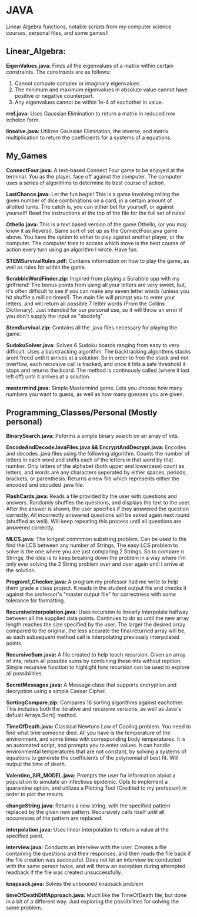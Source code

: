 # JAVA
Linear Algebra functions, notable scripts from my computer science courses, personal files, and some games!!

## Linear_Algebra:
**EigenValues.java:** Finds all the eigenvalues of a matrix within certain constraints. The *constraints* are as follows:
1. Cannot compute complex or imaginary eigenvalues
2. The minimum and maximum eigenvalues in absolute value cannot have positive or negative counterpart.
3. Any eigenvalues cannot be within 1e-4 of eachother in value.

**rref.java:** Uses Gaussian Elimination to return a matrix in reduced row echelon form.

**linsolve.java:** Utilizes Gaussian Elimination, the inverse, and matrix multiplication to return the coefficients for a systems of a equations.

## My_Games
**ConnectFour.java:** A text-based Connect Four game to be enjoyed at the terminal. You as the player, face off against the computer. The computer uses a series of algorithms to determine its best course of action. 

**LastChance.java:** Let the fun begin! This is a game involving rolling the given number of dice combinations on a card, in a certain amount of allotted turns. The catch is, you can either bet for yourself, or against yourself! Read the instructions at the top of the file for the full set of rules!

**Othello.java:** This is a text based version of the game Othello, (or you may know it as Reversi). Same sort of set up as the ConnectFour.java game above. You have the option to either to play against another player, or the computer. The computer tries to access which move is the best course of action every turn using an algorithm I wrote. Have fun.

**STEMSurvivalRules.pdf:** Contains information on how to play the game, as well as rules for within the game. 

**ScrabbleWordFinder.zip:** Inspired from playing a Scrabble app with my girlfriend! The bonus points from using all your letters are very sweet, but, it's often difficult to see if you can make any seven letter words (unless you hit shuffle a million times!). The main file will prompt you to enter your letters, and will return all possible 7 letter words (From the Collins Dictionary). Just intended for our personal use, so it will throw an error if you don't supply the input as "abcdefg". 

**StemSurvival.zip:** Contains all the .java files necessary for playing the game.

**SudokuSolver.java:** Solves 6 Sudoku boards ranging from easy to very difficult. Uses a backtracking algorithm. The backtracking algorithms stacks arent freed until it arrives at a solution. So in order to free the stack and not overflow, each recursive call is tracked, and once it hits a safe threshold it stops and returns the board. The method is continously called (where it last left off) until it arrives at a solution.

**mastermind.java:** Simple Mastermind game. Lets you choose how many numbers you want to guess, as well as how many guesses you are given.

## Programming_Classes/Personal (Mostly personal)
**BinarySearch.java:** Peforms a simple binary search on an array of ints.

**EncodeAndDecodeJavaFiles.java && EncryptAndDecrypt.java:** Encodes and decodes .java files using the following algorithm. Counts the number of letters in each word and shifts each of the letters in that word by that number. Only letters of the alphabet (both upper and lowercase) count as letters, and words are any characters seperated by either spaces, periods, brackets, or parenthesis. Returns a new file which represents either the encoded and decoded .java file.

**FlashCards.java:** Reads a file provided by the user with questions and answers. Randomly shuffles the questions, and displays the text to the user. After the answer is shown, the user specifies if they answered the question correctly. All incorrectly answered questions will be asked again next round (shuffled as well). Will keep repeating this process until all questions are answered correctly.

**MLCS.java:** The longest commmon substring problem. Can be used to the find the LCS between any number of Strings. The easy LCS problem to solve is the one where you are just comparing 2 Strings. So to compare n Strings, the idea is to keep breaking down the problem in a way where I'm only ever solving the 2 String problem over and over again until I arrive at the solution.

**Program1_Checker.java:** A program my professor had me write to help them grade a class project. It reads in the student output file and checks it against the professor's "master output file" for correctness with some tolerance for formatting.

**RecursiveInterpolation.java:** Uses recursion to linearly interpolate halfway between all the supplied data points. Continues to do so until the new array length reaches the size specified by the user. The larger the desired array compared to the original, the less accurate the final returned array will be, as each subsequent method call is interpolating previously interpolated points.

**RecursiveSum.java:** A file created to help teach recursion. Given an array of ints, return all possible sums by combining these ints without repition. Simple recursive function to highlight how recursion can be used to explore all possibilities.

**SecretMessages.java:** A Message class that supports encryption and decryption using a simple Caesar Cipher. 

**SortingCompare.zip:** Compares 16 sorting algorithms against eachother. This includes both the iterative and recursive versions, as well as Java's defualt Arrays.Sort() method.

**TimeOfDeath.java:** Classical Newtons Law of Cooling problem. You need to find what time someone died. All you have is the temperature of the environment, and some times with corresponding body temperatures. It is an automated script, and prompts you to enter values. It can handle environmental temperatures that are not constant, by solving a systems of equations to generete the coefficients of the polynomial of best fit. Will output the time of death.

**Valentino_SIR_MODEL.java:** Prompts the user for information about a population to simulate an infectious epidemic. Opts to implement a quarantine option, and utilizes a Plotting Tool (Credited to my professor) in order to plot the results.

**changeString.java:** Returns a new string, with the specified pattern replaced by the given new pattern. Recursively calls itself until all occurences of the pattern are replaced.

**interpolation.java:** Uses linear interpolation to return a value at the specified point.

**interview.java:** Conducts an interview with the user. Creates a file containing the questions and their responses, and then reads the file back if the file creation was successful. Does not let an interview be conducted with the same person twice, and will throw an exception during attempted readback if the file was created unsuccessfully. 

**knapsack.java:** Solves the unbouned knapsack problem

**timeOfDeathDiffApproach.java:** Much like the TimeOfDeath file, but done in a bit of a different way. Just exploring the possibilities for solving the same problem.
